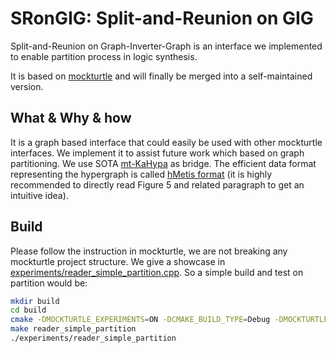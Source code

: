 # SRonGIG: Split-and-Reunion on GIG

Split-and-Reunion on Graph-Inverter-Graph is an interface we implemented to enable partition process in logic synthesis.

It is based on [mockturtle](https://github.com/lsils/mockturtle) and will finally be merged into a self-maintained version.

## What & Why & how
It is a graph based interface that could easily be used with other mockturtle interfaces. We implement it to assist future work which based on graph partitioning. We use SOTA [mt-KaHypa](https://github.com/kahypar/mt-kahypar) as bridge. The efficient data format representing the hypergraph is called [hMetis format](https://course.ece.cmu.edu/~ee760/760docs/hMetisManual.pdf) (it is highly recommended to directly read Figure 5 and related paragraph to get an intuitive idea).

## Build
Please follow the instruction in mockturtle, we are not breaking any mockturtle project structure. We give a showcase in [experiments/reader_simple_partition.cpp](experiments/reader_simple_partition.cpp). So a simple build and test on partition would be:

```bash
mkdir build
cd build
cmake -DMOCKTURTLE_EXPERIMENTS=ON -DCMAKE_BUILD_TYPE=Debug -DMOCKTURTLE_TEST=ON ..
make reader_simple_partition
./experiments/reader_simple_partition
```
